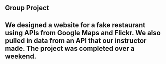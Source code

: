 

## Group Project
## We designed a website for a fake restaurant using APIs from Google Maps and Flickr. We also pulled in data from an API that our instructor made. The project was completed over a weekend.
